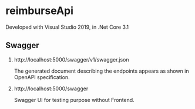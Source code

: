 # reimburseApi

Developed with Visual Studio 2019, in .Net Core 3.1

## Swagger 

1) http://localhost:5000/swagger/v1/swagger.json

   The generated document describing the endpoints appears as shown in OpenAPI specification.

2) http://localhost:5000/swagger

   Swagger UI for testing purpose without Frontend.
